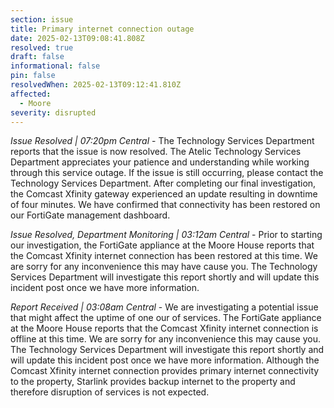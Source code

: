 ```yaml
---
section: issue
title: Primary internet connection outage
date: 2025-02-13T09:08:41.808Z
resolved: true
draft: false
informational: false
pin: false
resolvedWhen: 2025-02-13T09:12:41.810Z
affected:
  - Moore
severity: disrupted
---
```

*Issue Resolved | 07:20pm Central* - The Technology Services Department reports that the issue is now resolved. The Atelic Technology Services Department appreciates your patience and understanding while working through this service outage. If the issue is still occurring, please contact the Technology Services Department. After completing our final investigation, the Comcast Xfinity gateway experienced an update resulting in downtime of four minutes. We have confirmed that connectivity has been restored on our FortiGate management dashboard.

*Issue Resolved, Department Monitoring | 03:12am Central* - Prior to starting our investigation, the FortiGate appliance at the Moore House reports that the Comcast Xfinity internet connection has been restored at this time. We are sorry for any inconvenience this may have cause you. The Technology Services Department will investigate this report shortly and will update this incident post once we have more information.

*Report Received | 03:08am Central* - We are investigating a potential issue that might affect the uptime of one our of services. The FortiGate appliance at the Moore House reports that the Comcast Xfinity internet connection is offline at this time. We are sorry for any inconvenience this may cause you. The Technology Services Department will investigate this report shortly and will update this incident post once we have more information. Although the Comcast Xfinity internet connection provides primary internet connectivity to the property, Starlink provides backup internet to the property and therefore disruption of services is not expected.